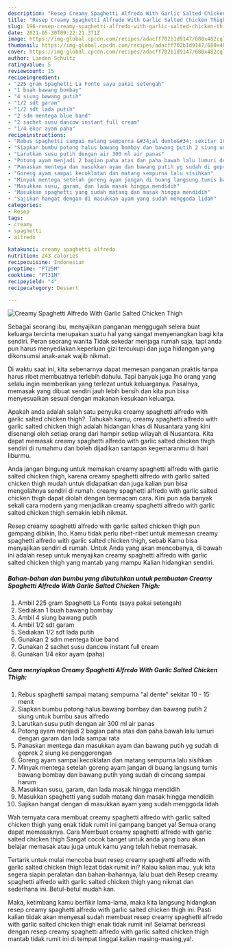 ```yaml
---
description: "Resep Creamy Spaghetti Alfredo With Garlic Salted Chicken Thigh Sederhana Untuk Jualan"
title: "Resep Creamy Spaghetti Alfredo With Garlic Salted Chicken Thigh Sederhana Untuk Jualan"
slug: 196-resep-creamy-spaghetti-alfredo-with-garlic-salted-chicken-thigh-sederhana-untuk-jualan
date: 2021-05-30T09:22:21.371Z
image: https://img-global.cpcdn.com/recipes/adacff702b1d9147/680x482cq70/creamy-spaghetti-alfredo-with-garlic-salted-chicken-thigh-foto-resep-utama.jpg
thumbnail: https://img-global.cpcdn.com/recipes/adacff702b1d9147/680x482cq70/creamy-spaghetti-alfredo-with-garlic-salted-chicken-thigh-foto-resep-utama.jpg
cover: https://img-global.cpcdn.com/recipes/adacff702b1d9147/680x482cq70/creamy-spaghetti-alfredo-with-garlic-salted-chicken-thigh-foto-resep-utama.jpg
author: Landon Schultz
ratingvalue: 5
reviewcount: 15
recipeingredient:
- "225 gram Spaghetti La Fonte saya pakai setengah"
- "1 buah bawang bombay"
- "4 siung bawang putih"
- "1/2 sdt garam"
- "1/2 sdt lada putih"
- "2 sdm mentega blue band"
- "2 sachet susu dancow instant full cream"
- "1/4 ekor ayam paha"
recipeinstructions:
- "Rebus spaghetti sampai matang sempurna &#34;al dente&#34; sekitar 10 - 15 menit"
- "Siapkan bumbu potong halus bawang bombay dan bawang putih 2 siung untuk bumbu saus alfredo"
- "Larutkan susu putih dengan air 300 ml air panas"
- "Potong ayam menjadi 2 bagian paha atas dan paha bawah lalu lumuri dengan garam dan lada sampai rata"
- "Panaskan mentega dan masukkan ayam dan bawang putih yg sudah di geprek 2 siung ke penggorengan"
- "Goreng ayam sampai kecoklatan dan matang sempurna lalu sisihkan"
- "Minyak mentega setelah goreng ayam jangan di buang langsung tumis bawang bombay dan bawang putih yang sudah di cincang sampai harum"
- "Masukkan susu, garam, dan lada masak hingga mendidih"
- "Masukkan spaghetti yang sudah matang dan masak hingga mendidih"
- "Sajikan hangat dengan di masukkan ayam yang sudah menggoda lidah"
categories:
- Resep
tags:
- creamy
- spaghetti
- alfredo

katakunci: creamy spaghetti alfredo 
nutrition: 243 calories
recipecuisine: Indonesian
preptime: "PT25M"
cooktime: "PT31M"
recipeyield: "4"
recipecategory: Dessert

---
```



![Creamy Spaghetti Alfredo With Garlic Salted Chicken Thigh](https://img-global.cpcdn.com/recipes/adacff702b1d9147/680x482cq70/creamy-spaghetti-alfredo-with-garlic-salted-chicken-thigh-foto-resep-utama.jpg)

Sebagai seorang ibu, menyajikan panganan menggugah selera buat keluarga tercinta merupakan suatu hal yang sangat menyenangkan bagi kita sendiri. Peran seorang  wanita Tidak sekedar menjaga rumah saja, tapi anda pun harus menyediakan keperluan gizi tercukupi dan juga hidangan yang dikonsumsi anak-anak wajib nikmat.

Di waktu  saat ini, kita sebenarnya dapat memesan panganan praktis tanpa harus ribet membuatnya terlebih dahulu. Tapi banyak juga lho orang yang selalu ingin memberikan yang terlezat untuk keluarganya. Pasalnya, memasak yang dibuat sendiri jauh lebih bersih dan kita pun bisa menyesuaikan sesuai dengan makanan kesukaan keluarga. 



Apakah anda adalah salah satu penyuka creamy spaghetti alfredo with garlic salted chicken thigh?. Tahukah kamu, creamy spaghetti alfredo with garlic salted chicken thigh adalah hidangan khas di Nusantara yang kini disenangi oleh setiap orang dari hampir setiap wilayah di Nusantara. Kita dapat memasak creamy spaghetti alfredo with garlic salted chicken thigh sendiri di rumahmu dan boleh dijadikan santapan kegemaranmu di hari liburmu.

Anda jangan bingung untuk memakan creamy spaghetti alfredo with garlic salted chicken thigh, karena creamy spaghetti alfredo with garlic salted chicken thigh mudah untuk didapatkan dan juga kalian pun bisa mengolahnya sendiri di rumah. creamy spaghetti alfredo with garlic salted chicken thigh dapat diolah dengan bermacam cara. Kini pun ada banyak sekali cara modern yang menjadikan creamy spaghetti alfredo with garlic salted chicken thigh semakin lebih nikmat.

Resep creamy spaghetti alfredo with garlic salted chicken thigh pun gampang dibikin, lho. Kamu tidak perlu ribet-ribet untuk memesan creamy spaghetti alfredo with garlic salted chicken thigh, sebab Kamu bisa menyajikan sendiri di rumah. Untuk Anda yang akan mencobanya, di bawah ini adalah resep untuk menyajikan creamy spaghetti alfredo with garlic salted chicken thigh yang mantab yang mampu Kalian hidangkan sendiri.

<!--inarticleads1-->

##### Bahan-bahan dan bumbu yang dibutuhkan untuk pembuatan Creamy Spaghetti Alfredo With Garlic Salted Chicken Thigh:

1. Ambil 225 gram Spaghetti La Fonte (saya pakai setengah)
1. Sediakan 1 buah bawang bombay
1. Ambil 4 siung bawang putih
1. Ambil 1/2 sdt garam
1. Sediakan 1/2 sdt lada putih
1. Gunakan 2 sdm mentega blue band
1. Gunakan 2 sachet susu dancow instant full cream
1. Gunakan 1/4 ekor ayam (paha)




<!--inarticleads2-->

##### Cara menyiapkan Creamy Spaghetti Alfredo With Garlic Salted Chicken Thigh:

1. Rebus spaghetti sampai matang sempurna &#34;al dente&#34; sekitar 10 - 15 menit
1. Siapkan bumbu potong halus bawang bombay dan bawang putih 2 siung untuk bumbu saus alfredo
1. Larutkan susu putih dengan air 300 ml air panas
1. Potong ayam menjadi 2 bagian paha atas dan paha bawah lalu lumuri dengan garam dan lada sampai rata
1. Panaskan mentega dan masukkan ayam dan bawang putih yg sudah di geprek 2 siung ke penggorengan
1. Goreng ayam sampai kecoklatan dan matang sempurna lalu sisihkan
1. Minyak mentega setelah goreng ayam jangan di buang langsung tumis bawang bombay dan bawang putih yang sudah di cincang sampai harum
1. Masukkan susu, garam, dan lada masak hingga mendidih
1. Masukkan spaghetti yang sudah matang dan masak hingga mendidih
1. Sajikan hangat dengan di masukkan ayam yang sudah menggoda lidah




Wah ternyata cara membuat creamy spaghetti alfredo with garlic salted chicken thigh yang enak tidak rumit ini gampang banget ya! Semua orang dapat memasaknya. Cara Membuat creamy spaghetti alfredo with garlic salted chicken thigh Sangat cocok banget untuk anda yang baru akan belajar memasak atau juga untuk kamu yang telah hebat memasak.

Tertarik untuk mulai mencoba buat resep creamy spaghetti alfredo with garlic salted chicken thigh lezat tidak rumit ini? Kalau kalian mau, yuk kita segera siapin peralatan dan bahan-bahannya, lalu buat deh Resep creamy spaghetti alfredo with garlic salted chicken thigh yang nikmat dan sederhana ini. Betul-betul mudah kan. 

Maka, ketimbang kamu berfikir lama-lama, maka kita langsung hidangkan resep creamy spaghetti alfredo with garlic salted chicken thigh ini. Pasti kalian tiidak akan menyesal sudah membuat resep creamy spaghetti alfredo with garlic salted chicken thigh enak tidak rumit ini! Selamat berkreasi dengan resep creamy spaghetti alfredo with garlic salted chicken thigh mantab tidak rumit ini di tempat tinggal kalian masing-masing,ya!.

